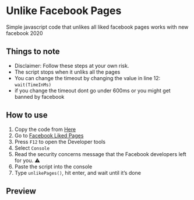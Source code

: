 # Unlike Facebook Pages
Simple javascript code that unlikes all liked facebook pages
works with new facebook 2020 

## Things to note
* Disclaimer: Follow these steps at your own risk.
* The script stops when it unliks all the pages
* You can change the timeout by changing the value in line 12: ```wait(TimeInMs)```
* if you change the timeout dont go under 600ms or you might get banned by facebook

## How to use
1. Copy the code from [Here](https://github.com/Riadz/UnlikeFacebookPages/blob/main/UnlikeFacebookPages.js)
2. Go to [Facebook Liked Pages](https://www.facebook.com/pages/?category=liked)
3. Press ```F12``` to open the Developer tools
4. Select ```Console```
5. Read the security concerns message that the Facebook developers left for you. :warning:
6. Paste the script into the console
7. Type ```unlikePages()```, hit enter, and wait until it’s done

## Preview
